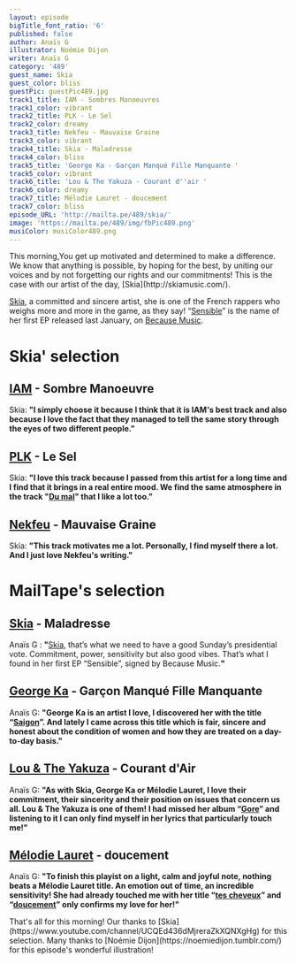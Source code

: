 ```yaml
---
layout: episode
bigTitle_font_ratio: '6'
published: false
author: Anaïs G
illustrator: Noémie Dijon
writer: Anaïs G
category: '489'
guest_name: Skia
guest_color: bliss
guestPic: guestPic489.jpg
track1_title: IAM - Sombres Manoeuvres
track1_color: vibrant
track2_title: PLK - Le Sel
track2_color: dreamy
track3_title: Nekfeu - Mauvaise Graine
track3_color: vibrant
track4_title: Skia - Maladresse
track4_color: bliss
track5_title: 'George Ka - Garçon Manqué Fille Manquante '
track5_color: vibrant
track6_title: 'Lou & The Yakuza - Courant d''air '
track6_color: dreamy
track7_title: Mélodie Lauret - doucement
track7_color: bliss
episode_URL: 'http://mailta.pe/489/skia/'
image: 'https://mailta.pe/489/img/fbPic489.png'
musiColor: musiColor489.png
---
```

<p id="introduction">This morning,You get up motivated and determined to make a difference. We know that anything is possible, by hoping for the best, by uniting our voices and by not forgetting our rights and our commitments! This is the case with our artist of the day, [Skia](http://skiamusic.com/).

[Skia](https://www.facebook.com/SkiaOn/), a committed and sincere artist, she is one of the French rappers who weighs more and more in the game, as they say! “[Sensible](https://www.youtube.com/watch?v=NW1QvC-i2Rw&list=OLAK5uy_nDoW1akljEaBXktJ6jEMNipSswSMVSBXE)” is the name of her first EP released last January, on [Because Music](http://www.because.tv/).
</p>

# Skia' selection

## [IAM](https://www.be-shop.fr/) - Sombre Manoeuvre
Skia: **"**I simply choose it because I think that it is IAM's best track and also because I love the fact that they managed to tell the same story through the eyes of two different people.**"**

## [PLK](https://www.facebook.com/plkrappeur) - Le Sel
Skia: **"**I love this track because I passed from this artist for a long time and I find that it brings in a real entire mood. We find the same atmosphere in the track "[Du mal](https://www.youtube.com/watch?v=Y-CToo2ne78)" that I like a lot too.**"**

## [Nekfeu](https://www.instagram.com/neklefeu/) - Mauvaise Graine
Skia: **"**This track motivates me a lot. Personally, I find myself there a lot. And I just love Nekfeu's writing.**"**

# MailTape's selection

## [Skia](http://skiamusic.com/) - Maladresse
Anaïs G : **"**[Skia](https://www.facebook.com/SkiaOn/), that’s what we need to have a good Sunday’s presidential vote. Commitment, power, sensitivity but also good vibes. That’s what I found in her first EP “Sensible”, signed by Because Music.**"**  

## [George Ka](https://www.facebook.com/georgekamusique/) - Garçon Manqué Fille Manquante
Anaïs G: **"**George Ka is an artist I love, I discovered her with the title “[Saigon](https://www.youtube.com/watch?v=To5wgj9mMnQ)”. And lately I came across this title which is fair, sincere and honest about the condition of women and how they are treated on a day-to-day basis.**"**

## [Lou & The Yakuza](https://www.facebook.com/LousAndTheYakuza/) - Courant d'Air
Anaïs G: **"**As with Skia, George Ka or Mélodie Lauret, I love their commitment, their sincerity and their position on issues that concern us all. Lou & The Yakuza is one of them! I had missed her album “[Gore](https://www.lousandtheyakuza.com/)” and listening to it I can only find myself in her lyrics that particularly touch me!**"**

## [Mélodie Lauret](https://www.facebook.com/melodielauretoff/) - doucement
Anaïs G: **"**To finish this playist on a light, calm and joyful note, nothing beats a Mélodie Lauret title. An emotion out of time, an incredible sensitivity! She had already touched me with her title “[tes cheveux](https://www.youtube.com/watch?v=CafuxD4lYl4)” and “[doucement](https://www.youtube.com/watch?v=0yUEApBG2SU)” only confirms my love for her!**"**

<p id="outroduction">That's all for this morning! Our thanks to [Skia](https://www.youtube.com/channel/UCQEd436dMjreraZkXQNXgHg) for this  selection. Many thanks to [Noémie Dijon](https://noemiedijon.tumblr.com/) for this episode's wonderful illustration!</p>
